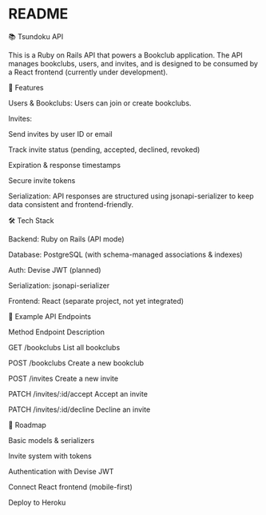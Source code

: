 # README

📚 Tsundoku API

This is a Ruby on Rails API that powers a Bookclub application. The API manages bookclubs, users, and invites, and is designed to be consumed by a React frontend (currently under development).

🚀 Features

Users & Bookclubs:
Users can join or create bookclubs.

Invites:

Send invites by user ID or email

Track invite status (pending, accepted, declined, revoked)

Expiration & response timestamps

Secure invite tokens

Serialization:
API responses are structured using jsonapi-serializer to keep data consistent and frontend-friendly.

🛠️ Tech Stack

Backend: Ruby on Rails (API mode)

Database: PostgreSQL (with schema-managed associations & indexes)

Auth: Devise JWT (planned)

Serialization: jsonapi-serializer

Frontend: React (separate project, not yet integrated)

🔗 Example API Endpoints

Method	Endpoint	Description

GET	/bookclubs	List all bookclubs

POST	/bookclubs	Create a new bookclub

POST	/invites	Create a new invite

PATCH	/invites/:id/accept	Accept an invite

PATCH	/invites/:id/decline	Decline an invite

📌 Roadmap

 Basic models & serializers

 Invite system with tokens

 Authentication with Devise JWT

 Connect React frontend (mobile-first)

 Deploy to Heroku

